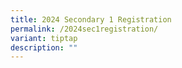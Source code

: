```yaml
---
title: 2024 Secondary 1 Registration
permalink: /2024sec1registration/
variant: tiptap
description: ""
---
```

